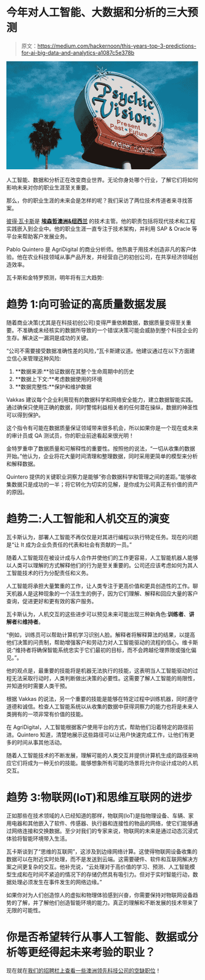 # 今年对人工智能、大数据和分析的三大预测

> 原文：<https://medium.com/hackernoon/this-years-top-3-predictions-for-ai-big-data-and-analytics-a1087c5e378b>

![](img/8fec077ddae3a14bffcba77cc6fbeb56.png)

人工智能、数据和分析正在改变商业世界。无论你身处哪个行业，了解它们将如何影响未来对你的职业生涯至关重要。

那么，你的职业生涯的未来会是怎样的呢？我们采访了两位技术传道者来寻找答案。

[彼得·瓦卡斯](https://www.linkedin.com/in/peter-vakkas-1027137)是 [**埃森哲澳洲&纽西兰**](https://www.accenture.com/au-en/careers?src=JBCAMP&c=car_employeeexperie_10266893&n=jpc_0518) 的技术主管。他的职责包括将现代技术和工程实践嵌入到企业中。他的职业生涯一直专注于技术架构，并利用 SAP & Oracle 等平台来帮助客户发展业务。

Pablo Quintero 是 AgriDigital 的商业分析师。他热衷于用技术创造非凡的客户体验。他在农业科技领域从事产品开发，并经营自己的初创公司，在共享经济领域创造效率。

瓦卡斯和金特罗预测，明年将有三大趋势:

# 趋势 1:向可验证的高质量数据发展

随着商业决策(尤其是在科技初创公司)变得严重依赖数据，数据质量变得至关重要。不准确或未经核实的数据所导致的一个错误决策可能会威胁到整个科技企业的生存。解决这一漏洞是成功的关键。

“公司不需要接受数据准确性差的风险，”瓦卡斯建议道。他建议通过在以下方面建立信心来管理这种风险:

1.  **数据来源:**验证数据在其整个生命周期中的历史
2.  **数据上下文:**考虑数据使用的环境
3.  **数据完整性:**保护和维护数据

Vakkas 建议每个企业利用现有的数据科学和网络安全能力，建立数据智能实践。通过确保只使用正确的数据，同时警惕利益相关者的任何潜在操纵，数据的神圣性可以得到保护。

这个指令有可能在数据质量保证领域带来很多机会，所以如果你是一个现在或未来的审计员或 QA 测试员，你的职业前途看起来很光明！

金特罗重申了数据质量和可解释性的重要性。按照他的说法，“一切从收集的数据开始。”他认为，企业将花大量时间清理和整理数据，同时采用更简单的模型来分析和解释数据。

Quintero 提供的关键职业洞察力是能够“弥合数据科学和管理之间的差距。”能够收集数据只是成功的一半；将它转化为切实的见解，是你成为公司真正有价值的资产的原因。

# 趋势二:人工智能和人机交互的演变

瓦卡斯认为，部署人工智能不再仅仅是对其进行编程以执行特定任务。现在的问题是“让 It 成为企业负责任的代表和社会有贡献的一员。”

随着人工智能现在被设计成与人合作并使他们的工作更容易，人工智能机器人能够以人类可以理解的方式解释他们的行为是至关重要的。公司还应该考虑如何为其人工智能技术的行为分配责任和义务。

人工智能将承担大量繁重的工作，让人类专注于更高价值和更具创造性的工作。聊天机器人是这种现象的一个活生生的例子，因为它们理解、解释和回应大量的客户查询，促进更好和更有效的客户服务。

瓦卡斯认为，人机交互的这些进步可以预见未来可能出现三种新角色:**训练者**、**讲解者**和**维持者**。

“例如，训练员可以帮助计算机学习识别人脸。解释者将解释算法的结果，以提高他们决策的问责制，帮助增强客户和劳动力对人工智能驱动的流程的信心。维卡斯说:“维持者将确保智能系统忠实于它们最初的目标，而不会跨越伦理界限或强化偏见。”。

他的观点是，最重要的技能将是机器无法执行的技能，这表明当人工智能驱动的过程无法采取行动时，人类判断做出决策的必要性。这需要了解人工智能的局限性，并知道何时需要人类干预。

根据 Vakkas 的说法，另一个重要的技能是能够在特定过程中训练机器，同时遵守道德和诚信。检查人工智能系统以从收集的数据中获得洞察力的能力也将是未来人类拥有的一项非常有价值的技能。

在 AgriDigital，人工智能根据客户使用平台的方式，帮助他们沿着特定的路径前进。Quintero 知道，清楚地展示这些路径可以让用户快速完成工作，让他们有更多的时间从事其他活动。

随着人工智能技术的不断发展，理解可能的人类交互并提供计算机生成的路径来响应它们将成为一种无价的技能。能够想象所有可能的场景将允许你设计成功的人机交互。

# 趋势 3:物联网(IoT)和思维互联网的进步

正如那些在技术领域的人已经知道的那样，物联网(IoT)是指物理设备、车辆、家用电器和其他嵌入了软件、传感器、执行器和连接性的物品的网络，使它们能够通过网络连接和交换数据。至少对我们的专家来说，物联网的未来是通过动态沉浸式体验将智能环境带入生活。

瓦卡斯谈到了“思维的互联网”，这涉及到边缘网络计算。这使得物联网设备收集的数据可以在附近实时处理，而不是发送到云端。这需要硬件、软件和互联网解决方案之间更复杂的交互。他补充说，“云处理对于高价值的学习、预测、人工智能模型生成和在时间不紧迫的情况下的存储仍然具有吸引力。但对于实时智能行动，数据处理必须发生在事件发生的网络边缘。”

如果你对为人们创造惊人的虚拟和物理体验感到兴奋，你需要保持对物联网设备趋势的了解，并了解他们创造智能环境的能力。真正的理解和不断发展的技术带来了无限的可能性。

# 你是否希望转行从事人工智能、数据或分析等更经得起未来考验的职业？

现在就在[我们的招聘栏上查看一些澳洲领先科技公司的空缺职位](https://www.themartec.com/jobs)！